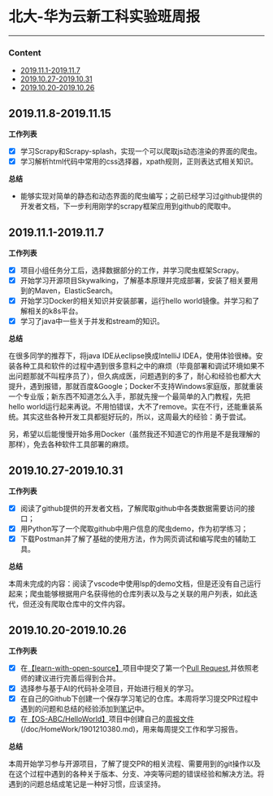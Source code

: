 
# 北大-华为云新工科实验班周报

---
### **Content**

- [2019.11.1-2019.11.7](#2019111-2019117)
- [2019.10.27-2019.10.31](#20191027-20191031)
- [2019.10.20-2019.10.26](#20191020-20191026)

## 2019.11.8-2019.11.15
**工作列表**
- [x] 学习Scrapy和Scrapy-splash，实现一个可以爬取js动态渲染的界面的爬虫。
- [x] 学习解析html代码中常用的css选择器，xpath规则，正则表达式相关知识。

**总结**
- 能够实现对简单的静态和动态界面的爬虫编写；之前已经学习过github提供的开发者文档，下一步利用刚学的scrapy框架应用到github的爬取中。

## 2019.11.1-2019.11.7
**工作列表**
- [x] 项目小组任务分工后，选择数据部分的工作，并学习爬虫框架Scrapy。
- [x] 开始学习开源项目Skywalking，了解基本原理并完成部署，安装了相关要用到的Maven，ElasticSearch。
- [x] 开始学习Docker的相关知识并安装部署，运行hello world镜像。并学习和了解相关的k8s平台。
- [x] 学习了java中一些关于并发和stream的知识。

**总结**

在很多同学的推荐下，将java IDE从eclipse换成IntelliJ IDEA，使用体验很棒。安装各种工具和软件的过程中遇到很多意料之中的麻烦（毕竟部署和调试环境如果不出问题那就不叫程序员了），但久病成医，问题遇到的多了，耐心和经验也都大大提升，遇到报错，那就百度&Google；Docker不支持Windows家庭版，那就重装一个专业版；新东西不知道怎么入手，那就先搜一个最简单的入门教程，先把hello world运行起来再说。不用怕错误，大不了remove。实在不行，还能重装系统。其实这些各种开发工具都挺好玩的，所以，这周最大的经验：勇于尝试。

另，希望以后能慢慢开始多用Docker（虽然我还不知道它的作用是不是我理解的那样），免去各种软件工具部署的麻烦。

## 2019.10.27-2019.10.31
**工作列表**
- [x] 阅读了github提供的开发者文档，了解爬取github中各类数据需要访问的接口；
- [x] 用Python写了一个爬取github中用户信息的爬虫demo，作为初学练习；
- [x] 下载Postman并了解了基础的使用方法，作为网页调试和编写爬虫的辅助工具。

**总结**

本周未完成的内容：阅读了vscode中使用lsp的demo文档，但是还没有自己运行起来；爬虫能够根据用户名获得他的仓库列表以及与之关联的用户列表，如此迭代，但还没有爬取仓库中的文件内容。

## 2019.10.20-2019.10.26

**工作列表**
- [x] 在[【learn-with-open-source】](https://github.com/zhuangbiaowei/learn-with-open-source)项目中提交了第一个[Pull Request](https://github.com/zhuangbiaowei/learn-with-open-source/pull/55),并依照老师的建议进行完善后得到合并。
- [x] 选择参与基于AI的代码补全项目，开始进行相关的学习。
- [x] 在自己的Github下创建一个保存学习笔记的仓库。本周将学习提交PR过程中遇到的问题和总结的经验添加到[笔记](https://github.com/YangShaw/LearningNotes/blob/master/notes/git.md)中。
- [x] 在[【OS-ABC/HelloWorld】](https://github.com/OS-ABC/HelloWorld)项目中创建自己的[周报文件](https://github.com/OS-ABC/HelloWorld/blob/master/doc/HomeWork/1901210380.md)(/doc/HomeWork/1901210380.md)，用来每周提交工作和学习报告。

**总结**

本周开始学习参与开源项目，了解了提交PR的相关流程、需要用到的git操作以及在这个过程中遇到的各种关于版本、分支、冲突等问题的错误经验和解决方法。将遇到的问题总结成笔记是一种好习惯，应该坚持。





 
